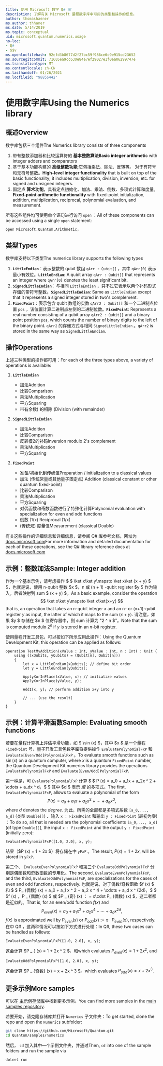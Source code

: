 ```yaml
---
title: 使用 Microsoft 数字 Q# 库
description: 了解有关 Microsoft 量程数字库中可用的类型和操作的信息。
author: thomashaener
ms.author: thhaner
ms.date: 5/14/2019
ms.topic: conceptual
uid: microsoft.quantum.numerics.usage
no-loc:
- Q#
- $$v
ms.openlocfilehash: 92efd3b8677d2f27bc59f986ce6c9e915cd23652
ms.sourcegitcommit: 71605ea9cc630e84e7ef29027e1f0ea06299747e
ms.translationtype: MT
ms.contentlocale: zh-CN
ms.lasthandoff: 01/26/2021
ms.locfileid: "98856442"
---
```

# <a name="using-the-numerics-library"></a><span data-ttu-id="f936d-103">使用数字库</span><span class="sxs-lookup"><span data-stu-id="f936d-103">Using the Numerics library</span></span>

## <a name="overview"></a><span data-ttu-id="f936d-104">概述</span><span class="sxs-lookup"><span data-stu-id="f936d-104">Overview</span></span>

<span data-ttu-id="f936d-105">数字库包括三个组件</span><span class="sxs-lookup"><span data-stu-id="f936d-105">The Numerics library consists of three components</span></span>

1. <span data-ttu-id="f936d-106">带有整数添加器和比较运算符的 **基本整数算法**</span><span class="sxs-lookup"><span data-stu-id="f936d-106">**Basic integer arithmetic** with integer adders and comparators</span></span>
1. <span data-ttu-id="f936d-107">基于基本功能构建的 **高级整数功能**;它包括乘法、除法、反转等。 对于有符号和无符号整数。</span><span class="sxs-lookup"><span data-stu-id="f936d-107">**High-level integer functionality** that is built on top of the basic  functionality; it includes multiplication, division, inversion, etc.  for signed and unsigned integers.</span></span>
1. <span data-ttu-id="f936d-108">固定点 **算术功能**，具有定点初始化、加法、乘法、倒数、多项式计算和度量。</span><span class="sxs-lookup"><span data-stu-id="f936d-108">**Fixed-point arithmetic functionality** with fixed-point initialization,  addition, multiplication, reciprocal, polynomial evaluation, and measurement.</span></span>

<span data-ttu-id="f936d-109">所有这些组件均可使用单个语句进行访问 `open` ：</span><span class="sxs-lookup"><span data-stu-id="f936d-109">All of these components can be accessed using a single `open` statement:</span></span>
```qsharp
open Microsoft.Quantum.Arithmetic;
```

## <a name="types"></a><span data-ttu-id="f936d-110">类型</span><span class="sxs-lookup"><span data-stu-id="f936d-110">Types</span></span>

<span data-ttu-id="f936d-111">数字库支持以下类型</span><span class="sxs-lookup"><span data-stu-id="f936d-111">The numerics library supports the following types</span></span>

1. <span data-ttu-id="f936d-112">**`LittleEndian`**：表示整数的 qubit 数组 `qArr : Qubit[]` ，其中 `qArr[0]` 表示最小有效位。</span><span class="sxs-lookup"><span data-stu-id="f936d-112">**`LittleEndian`**: A qubit array `qArr : Qubit[]` that represents an integer where `qArr[0]` denotes the least significant bit.</span></span>
1. <span data-ttu-id="f936d-113">**`SignedLittleEndian`**：与相同 `LittleEndian` ，只不过它表示以两个补码形式存储的带符号整数。</span><span class="sxs-lookup"><span data-stu-id="f936d-113">**`SignedLittleEndian`**: Same as `LittleEndian` except that it represents a signed integer stored in two's complement.</span></span>
1. <span data-ttu-id="f936d-114">**`FixedPoint`**：表示包含 qubit 数组的实数 `qArr2 : Qubit[]` 和一个二进制点位置 `pos` ，该位置计算二进制点左侧的二进制位数。</span><span class="sxs-lookup"><span data-stu-id="f936d-114">**`FixedPoint`**: Represents a real number consisting of a qubit array `qArr2 : Qubit[]` and a binary point position `pos`, which counts the number of binary digits to the left of the binary point.</span></span> <span data-ttu-id="f936d-115">`qArr2` 的存储方式与相同 `SignedLittleEndian` 。</span><span class="sxs-lookup"><span data-stu-id="f936d-115">`qArr2` is stored in the same way as `SignedLittleEndian`.</span></span>

## <a name="operations"></a><span data-ttu-id="f936d-116">操作</span><span class="sxs-lookup"><span data-stu-id="f936d-116">Operations</span></span>

<span data-ttu-id="f936d-117">上述三种类型的操作都可用：</span><span class="sxs-lookup"><span data-stu-id="f936d-117">For each of the three types above, a variety of operations is available:</span></span>

1. **`LittleEndian`**
    - <span data-ttu-id="f936d-118">加法</span><span class="sxs-lookup"><span data-stu-id="f936d-118">Addition</span></span>
    - <span data-ttu-id="f936d-119">比较</span><span class="sxs-lookup"><span data-stu-id="f936d-119">Comparison</span></span>
    - <span data-ttu-id="f936d-120">乘法</span><span class="sxs-lookup"><span data-stu-id="f936d-120">Multiplication</span></span>
    - <span data-ttu-id="f936d-121">平方</span><span class="sxs-lookup"><span data-stu-id="f936d-121">Squaring</span></span>
    - <span data-ttu-id="f936d-122">带有余数) 的相除 (</span><span class="sxs-lookup"><span data-stu-id="f936d-122">Division (with remainder)</span></span>

1. **`SignedLittleEndian`**
    - <span data-ttu-id="f936d-123">加法</span><span class="sxs-lookup"><span data-stu-id="f936d-123">Addition</span></span>
    - <span data-ttu-id="f936d-124">比较</span><span class="sxs-lookup"><span data-stu-id="f936d-124">Comparison</span></span>
    - <span data-ttu-id="f936d-125">反转模2的补码</span><span class="sxs-lookup"><span data-stu-id="f936d-125">Inversion modulo 2's complement</span></span>
    - <span data-ttu-id="f936d-126">乘法</span><span class="sxs-lookup"><span data-stu-id="f936d-126">Multiplication</span></span>
    - <span data-ttu-id="f936d-127">平方</span><span class="sxs-lookup"><span data-stu-id="f936d-127">Squaring</span></span>

1. **`FixedPoint`**
    - <span data-ttu-id="f936d-128">准备/初始化到传统值</span><span class="sxs-lookup"><span data-stu-id="f936d-128">Preparation / initialization to a classical values</span></span>
    - <span data-ttu-id="f936d-129">加法 (传统常量或其他量子固定点) </span><span class="sxs-lookup"><span data-stu-id="f936d-129">Addition (classical constant or other quantum fixed-point)</span></span>
    - <span data-ttu-id="f936d-130">比较</span><span class="sxs-lookup"><span data-stu-id="f936d-130">Comparison</span></span>
    - <span data-ttu-id="f936d-131">乘法</span><span class="sxs-lookup"><span data-stu-id="f936d-131">Multiplication</span></span>
    - <span data-ttu-id="f936d-132">平方</span><span class="sxs-lookup"><span data-stu-id="f936d-132">Squaring</span></span>
    - <span data-ttu-id="f936d-133">对偶函数和奇数函数进行了特殊化计算</span><span class="sxs-lookup"><span data-stu-id="f936d-133">Polynomial evaluation with specialization for even and odd functions</span></span>
    - <span data-ttu-id="f936d-134">倒数 (1/x) </span><span class="sxs-lookup"><span data-stu-id="f936d-134">Reciprocal (1/x)</span></span>
    - <span data-ttu-id="f936d-135"> (传统双) 度量值</span><span class="sxs-lookup"><span data-stu-id="f936d-135">Measurement (classical Double)</span></span>

<span data-ttu-id="f936d-136">有关这些操作的详细信息和详细信息，请参阅 Q# 库参考文档，网址为 [docs.microsoft.com](https://docs.microsoft.com/quantum)</span><span class="sxs-lookup"><span data-stu-id="f936d-136">For more information and detailed documentation for each of these operations, see the Q# library reference docs at [docs.microsoft.com](https://docs.microsoft.com/quantum)</span></span>

## <a name="sample-integer-addition"></a><span data-ttu-id="f936d-137">示例：整数加法</span><span class="sxs-lookup"><span data-stu-id="f936d-137">Sample: Integer addition</span></span>

<span data-ttu-id="f936d-138">作为一个基本示例，请考虑操作 $ $ \ket x\ket y\mapsto \ket x\ket {x + y} $ $，也就是说，使用 n-qubit 整数 $x $，n 或 (n + 1) -qubit register $y $ 作为输入，后者映射到 sum $ (x + y) $。</span><span class="sxs-lookup"><span data-stu-id="f936d-138">As a basic example, consider the operation $$ \ket x\ket y\mapsto \ket x\ket{x+y} $$ that is, an operation that takes an n-qubit integer $x$ and an n- or (n+1)-qubit register $y$ as input, the latter of which it maps to the sum $(x+y)$.</span></span> <span data-ttu-id="f936d-139">请注意，如果 $y $ 存储在 $n $ 位寄存器中，则 sum 计算为 "2 ^ n $"。</span><span class="sxs-lookup"><span data-stu-id="f936d-139">Note that the sum is computed modulo $2^n$ if $y$ is stored in an $n$-bit register.</span></span>

<span data-ttu-id="f936d-140">使用量程开发工具包，可以按如下所示应用此操作：</span><span class="sxs-lookup"><span data-stu-id="f936d-140">Using the Quantum Development Kit, this operation can be applied as follows:</span></span>
```qsharp
operation TestMyAddition(xValue : Int, yValue : Int, n : Int) : Unit {
    using ((xQubits, yQubits) = (Qubit[n], Qubit[n]))
    {
        let x = LittleEndian(xQubits); // define bit order
        let y = LittleEndian(yQubits);
        
        ApplyXorInPlace(xValue, x); // initialize values
        ApplyXorInPlace(yValue, y);
        
        AddI(x, y); // perform addition x+y into y
        
        // ... (use the result)
    }
}
```

## <a name="sample-evaluating-smooth-functions"></a><span data-ttu-id="f936d-141">示例：计算平滑函数</span><span class="sxs-lookup"><span data-stu-id="f936d-141">Sample: Evaluating smooth functions</span></span>

<span data-ttu-id="f936d-142">若要在量程计算机上评估平滑功能，如 $ \sin (x) $，其中 $x $ 是一个量程 `FixedPoint` 号，量子开发工具包数字库将提供操作 `EvaluatePolynomialFxP` 和 `Evaluate[Even/Odd]PolynomialFxP` 。</span><span class="sxs-lookup"><span data-stu-id="f936d-142">To evaluate smooth functions such as $\sin(x)$ on a quantum computer, where $x$ is a quantum `FixedPoint` number, the Quantum Development Kit numerics library provides the operations `EvaluatePolynomialFxP` and `Evaluate[Even/Odd]PolynomialFxP`.</span></span>

<span data-ttu-id="f936d-143">第一种是，可 `EvaluatePolynomialFxP` 计算 $ $ P (x) = a_0 + a_1x + a_2x ^ 2 + \cdots + a_dx ^ d，$ $ 其中 $d $ 表示 *度* 的多项式。</span><span class="sxs-lookup"><span data-stu-id="f936d-143">The first, `EvaluatePolynomialFxP`, allows to evaluate a polynomial of the form $$ P(x) = a_0 + a_1x + a_2x^2 + \cdots + a_dx^d, $$ where $d$ denotes the *degree*.</span></span> <span data-ttu-id="f936d-144">为此，所需的全部都是多项式系数 `[a_0,..., a_d]` (类型 `Double[]`) 、输入 `x : FixedPoint` 和输出 `y : FixedPoint` (最初为零) ：</span><span class="sxs-lookup"><span data-stu-id="f936d-144">To do so, all that is needed are the polynomial coefficients `[a_0,..., a_d]` (of type `Double[]`), the input `x : FixedPoint` and the output `y : FixedPoint` (initially zero):</span></span>
```qsharp
EvaluatePolynomialFxP([1.0, 2.0], x, y);
```
<span data-ttu-id="f936d-145">结果（$P (x) = 1 + 2x $）将存储在中 `yFxP` 。</span><span class="sxs-lookup"><span data-stu-id="f936d-145">The result, $P(x)=1+2x$, will be stored in `yFxP`.</span></span>

<span data-ttu-id="f936d-146">第二个、 `EvaluateEvenPolynomialFxP` 和第三个 `EvaluateOddPolynomialFxP` 分别是偶函数和奇数函数的专用化。</span><span class="sxs-lookup"><span data-stu-id="f936d-146">The second, `EvaluateEvenPolynomialFxP`, and the third, `EvaluateOddPolynomialFxP`, are specializations for the cases of even and odd functions, respectively.</span></span> <span data-ttu-id="f936d-147">也就是说，对于偶数/奇数函数 $f (x) $ 和 $ $ P_ {偶数} (x) = a_0 + a_1 x ^ 2 + a_2 x ^ 4 + \cdots + a_d x ^ {2d}，$ $ $f (x) $，$P _ {偶数} (x) $ 或 $P _ {奇} (x) ： = x\cdot P_ {偶数} (x) $，这二者都是近似的。</span><span class="sxs-lookup"><span data-stu-id="f936d-147">That is, for an even/odd function $f(x)$ and $$ P_{even}(x)=a_0 + a_1 x^2 + a_2 x^4 + \cdots + a_d x^{2d}, $$ $f(x)$ is approximated well by $P_{even}(x)$ or $P_{odd}(x) := x\cdot P_{even}(x)$, respectively.</span></span>
<span data-ttu-id="f936d-148">在中 Q# ，这两种情况可以按如下方式进行处理：</span><span class="sxs-lookup"><span data-stu-id="f936d-148">In Q#, these two cases can be handled as follows:</span></span>
```qsharp
EvaluateEvenPolynomialFxP([1.0, 2.0], x, y);
```
<span data-ttu-id="f936d-149">这会计算 $P _ { (x) = 1 + 2x ^ 2 $，和</span><span class="sxs-lookup"><span data-stu-id="f936d-149">which evaluates $P_{even}(x) = 1 + 2x^2$, and</span></span>
```qsharp
EvaluateOddPolynomialFxP([1.0, 2.0], x, y);
```
<span data-ttu-id="f936d-150">这会计算 $P _ {奇数} (x) = x + 2x ^ 3 $。</span><span class="sxs-lookup"><span data-stu-id="f936d-150">which evaluates $P_{odd}(x) = x + 2x^3$.</span></span>

## <a name="more-samples"></a><span data-ttu-id="f936d-151">更多示例</span><span class="sxs-lookup"><span data-stu-id="f936d-151">More samples</span></span>

<span data-ttu-id="f936d-152">可以在 [主示例存储库](https://github.com/Microsoft/Quantum)中找到更多示例。</span><span class="sxs-lookup"><span data-stu-id="f936d-152">You can find more samples in the [main samples repository](https://github.com/Microsoft/Quantum).</span></span>

<span data-ttu-id="f936d-153">若要开始，请克隆存储库并打开 `Numerics` 子文件夹：</span><span class="sxs-lookup"><span data-stu-id="f936d-153">To get started, clone the repo and open the `Numerics` subfolder:</span></span>

```bash
git clone https://github.com/Microsoft/Quantum.git
cd Quantum/samples/numerics
```

<span data-ttu-id="f936d-154">然后， `cd` 加入其中一个示例文件夹，并通过</span><span class="sxs-lookup"><span data-stu-id="f936d-154">Then, `cd` into one of the sample folders and run the sample via</span></span>

```bash
dotnet run
```
